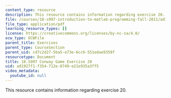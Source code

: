 ```yaml
---
content_type: resource
description: This resource contains information regarding exercise 20.
file: /courses/18-s997-introduction-to-matlab-programming-fall-2011/ad1927f1f354712e8749e21e935a3ff5_MIT18_S997F11_Exercise_20.pdf
file_type: application/pdf
learning_resource_types: []
license: https://creativecommons.org/licenses/by-nc-sa/4.0/
ocw_type: OCWFile
parent_title: Exercises
parent_type: CourseSection
parent_uid: cd7c2d27-5ba5-e73e-6cc6-551edae9359f
resourcetype: Document
title: 18.S997 Conway Game Exercise 20
uid: ad1927f1-f354-712e-8749-e21e935a3ff5
video_metadata:
  youtube_id: null
---
```

This resource contains information regarding exercise 20.